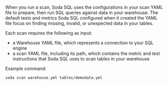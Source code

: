 When you run a scan, Soda SQL uses the configurations in your scan YAML file to prepare, then run SQL queries against data in your warehouse. The default tests and metrics Soda SQL configured when it created the YAML file focus on finding missing, invalid, or unexpected data in your tables.

Each scan requires the following as input:
- a Warehouse YAML file, which represents a connection to your SQL engine
- a scan YAML file, including its path, which contains the metric and test instructions that Soda SQL uses to scan tables in your warehouse

Example command: 

```shell
soda scan warehouse.yml tables/demodata.yml
```